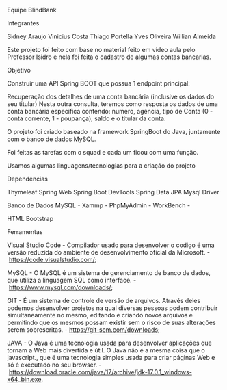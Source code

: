 Equipe BlindBank

Integrantes

Sidney Araujo
Vinicius Costa
Thiago Portella
Yves Oliveira
Willian Almeida



Este projeto foi feito com base no material feito em vídeo aula pelo Professor Isidro e nela foi feita o cadastro de algumas contas bancarias.

Objetivo

Construir uma API Spring BOOT que possua 1 endpoint principal:

Recuperação dos detalhes de uma conta bancária (inclusive os dados do seu titular)
Nesta outra consulta, teremos como resposta os dados de uma conta bancária especifica contendo: numero, agência, tipo de Conta (0 - conta corrente, 1 - poupança), saldo e o titular da conta. 

O projeto foi criado baseado na framework SpringBoot do Java, juntamente com o banco de dados MySQL. 

Foi feitas as tarefas com o squad e cada um ficou com uma função. 

Usamos algumas linguagens/tecnologias para a criação do projeto


Dependencias 

Thymeleaf
Spring Web
Spring Boot DevTools
Spring Data JPA
Mysql Driver

Banco de Dados MySQL - Xammp - PhpMyAdmin - WorkBench - 

HTML
Bootstrap

Ferramentas

Visual Studio Code - Compilador usado para desenvolver o codigo é uma versão reduzida do ambiente de desenvolvimento oficial da Microsoft. - https://code.visualstudio.com/;

MySQL - O MySQL é um sistema de gerenciamento de banco de dados, que utiliza a linguagem SQL como interface. - https://www.mysql.com/downloads/;

GIT - É um sistema de controle de versão de arquivos. Através deles podemos desenvolver projetos na qual diversas pessoas podem contribuir simultaneamente no mesmo, editando e criando novos arquivos e permitindo que os mesmos possam existir sem o risco de suas alterações serem sobrescritas. - https://git-scm.com/downloads;

JAVA - O Java é uma tecnologia usada para desenvolver aplicações que tornam a Web mais divertida e útil. O Java não é a mesma coisa que o javascript., que é uma tecnologia simples usada para criar páginas Web e só é executado no seu browser. - https://download.oracle.com/java/17/archive/jdk-17.0.1_windows-x64_bin.exe.
